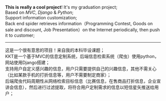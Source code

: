 **This is really a cool project**! It's my graduation project;   
Based on *MVC*, *Django* & *Python*;   
Support information customization;   
Back end spider retrieves information（Programming Contest, Goods on sale and discount, Job Presentation）on the Internet periodically, then push it to customer;     
____     
这是一个很有意思的项目！来自我的本科毕设课题；  
KKT是一个基于MVC的信息定制系统，后端信息检索系统（爬虫）使用python，网站使用Django搭建；   
支持用户自定义感兴趣的信息，用户只需要提供自己的兴趣信息，其他不需关心（比如某款手机的打折信息等，用户不需要制定商家）；  
后端爬虫代码周期性从网络检索目标信息（比赛信息，在售商品打折信息，企业宣讲会信息），然后进行过滤提取，将符合用户定制需求的信息以短信星矢推送给用户；    
